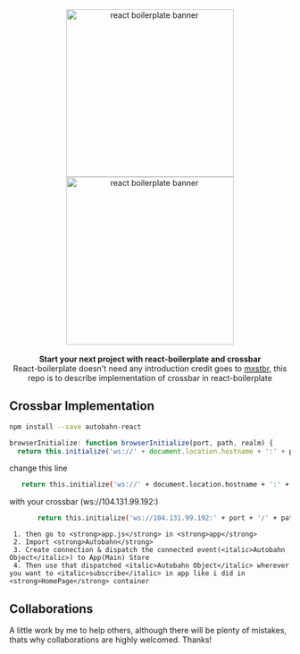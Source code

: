 <div align="center">
<img src="https://raw.githubusercontent.com/react-boilerplate/react-boilerplate-brand/master/assets/banner-metal-optimized.jpg" alt="react boilerplate banner" align="center" width="300px" />
<img src="http://startupexplainer.com/wp-content/uploads/2016/12/client_logo_crossbar.png" alt="react boilerplate banner" align="center" width="300px" />
</div>
<br/>
<div align="center"><strong>Start your next project with react-boilerplate and crossbar</strong></div>
<div align="center">React-boilerplate doesn't need any introduction credit goes to <a href="https://github.com/mxstbr">mxstbr</a>, this repo is to describe implementation of crossbar in react-boilerplate</div>

## Crossbar Implementation
 ```bash
 npm install --save autobahn-react
 ```


  ```js
browserInitialize: function browserInitialize(port, path, realm) {
    return this.initialize('ws://' + document.location.hostname + ':' + port + '/' + path,   realm);
```
change this line
 ```bash
    return this.initialize('ws://' + document.location.hostname + ':' + port + '/' + path, realm);
 ```
 with your crossbar (ws://104.131.99.192:)

 ```bash
        return this.initialize('ws://104.131.99.192:' + port + '/' + path, realm);
 ```
	 1. then go to <strong>app.js</strong> in <strong>app</strong>
	 2. Import <strong>Autobahn</strong>
	 3. Create connection & dispatch the connected event(<italic>Autobahn Object</italic>) to App(Main) Store
	 4. Then use that dispatched <italic>Autobahn Object</italic> wherever you want to <italic>subscribe</italic> in app like i did in <strong>HomePage</strong> container

## Collaborations
A little work by me to help others, although there will be plenty of mistakes, thats why collaborations are highly welcomed. Thanks!
